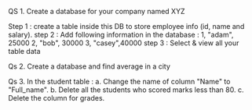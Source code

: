 QS 1. Create a database for your company named XYZ

Step 1 : create a table inside this DB to store employee info (id, name and salary).
step 2 : Add following information in the database :
    1, "adam", 25000
    2, "bob", 30000
    3, "casey",40000
step 3 : Select & view all your table data



Qs 2. Create a database and find average in a city

Qs 3. In the student table :
    a. Change the name of column "Name" to "Full_name".
    b. Delete all the students who scored marks less than 80.
    c. Delete the column for grades.
